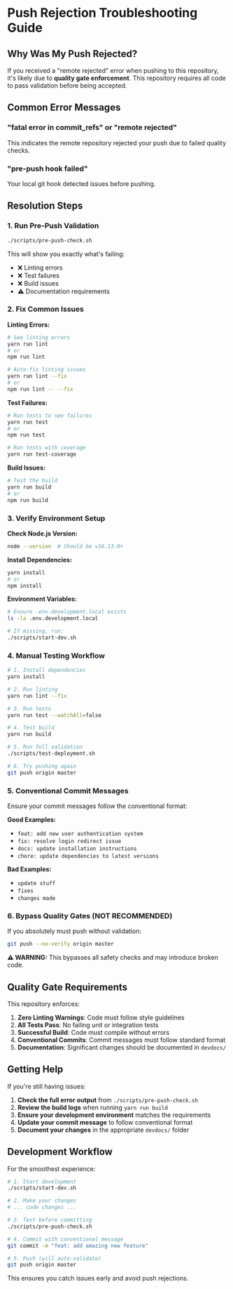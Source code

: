 # Push Rejection Troubleshooting Guide

## Why Was My Push Rejected?

If you received a "remote rejected" error when pushing to this repository, it's likely due to **quality gate enforcement**. This repository requires all code to pass validation before being accepted.

## Common Error Messages

### "fatal error in commit_refs" or "remote rejected"
This indicates the remote repository rejected your push due to failed quality checks.

### "pre-push hook failed"
Your local git hook detected issues before pushing.

## Resolution Steps

### 1. Run Pre-Push Validation
```bash
./scripts/pre-push-check.sh
```

This will show you exactly what's failing:
- ❌ Linting errors
- ❌ Test failures  
- ❌ Build issues
- ⚠️ Documentation requirements

### 2. Fix Common Issues

**Linting Errors:**
```bash
# See linting errors
yarn run lint
# or
npm run lint

# Auto-fix linting issues
yarn run lint --fix
# or
npm run lint -- --fix
```

**Test Failures:**
```bash
# Run tests to see failures
yarn run test
# or
npm run test

# Run tests with coverage
yarn run test-coverage
```

**Build Issues:**
```bash
# Test the build
yarn run build
# or
npm run build
```

### 3. Verify Environment Setup

**Check Node.js Version:**
```bash
node --version  # Should be v16.13.0+
```

**Install Dependencies:**
```bash
yarn install
# or
npm install
```

**Environment Variables:**
```bash
# Ensure .env.development.local exists
ls -la .env.development.local

# If missing, run:
./scripts/start-dev.sh
```

### 4. Manual Testing Workflow

```bash
# 1. Install dependencies
yarn install

# 2. Run linting
yarn run lint --fix

# 3. Run tests
yarn run test --watchAll=false

# 4. Test build
yarn run build

# 5. Run full validation
./scripts/test-deployment.sh

# 6. Try pushing again
git push origin master
```

### 5. Conventional Commit Messages

Ensure your commit messages follow the conventional format:

**Good Examples:**
- `feat: add new user authentication system`
- `fix: resolve login redirect issue`
- `docs: update installation instructions`
- `chore: update dependencies to latest versions`

**Bad Examples:**
- `update stuff`
- `fixes`
- `changes made`

### 6. Bypass Quality Gates (NOT RECOMMENDED)

If you absolutely must push without validation:
```bash
git push --no-verify origin master
```

**⚠️ WARNING:** This bypasses all safety checks and may introduce broken code.

## Quality Gate Requirements

This repository enforces:

1. **Zero Linting Warnings**: Code must follow style guidelines
2. **All Tests Pass**: No failing unit or integration tests  
3. **Successful Build**: Code must compile without errors
4. **Conventional Commits**: Commit messages must follow standard format
5. **Documentation**: Significant changes should be documented in `devdocs/`

## Getting Help

If you're still having issues:

1. **Check the full error output** from `./scripts/pre-push-check.sh`
2. **Review the build logs** when running `yarn run build`
3. **Ensure your development environment** matches the requirements
4. **Update your commit message** to follow conventional format
5. **Document your changes** in the appropriate `devdocs/` folder

## Development Workflow

For the smoothest experience:

```bash
# 1. Start development
./scripts/start-dev.sh

# 2. Make your changes
# ... code changes ...

# 3. Test before committing
./scripts/pre-push-check.sh

# 4. Commit with conventional message
git commit -m "feat: add amazing new feature"

# 5. Push (will auto-validate)
git push origin master
```

This ensures you catch issues early and avoid push rejections.
